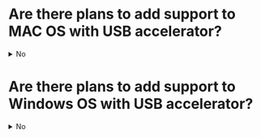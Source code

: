 # Are there plans to add support to MAC OS with USB accelerator?
<details>
 <summary>No</summary> 
We have no plans to add support to MAC OS. 

If your project does not depends on gstramer pipleline please check this [link](https://github.com/google-coral/project-bodypix/issues/22#issuecomment-933920712) to get the posenet_decoder.dylib and make the code changes accordingly to make it work with MAC OS. 
 
 We would update this query if we are working on adding support to MAC OS.
 
</details>

# Are there plans to add support to Windows OS with USB accelerator?
<details>
<summary>No</summary> 
No, we don't have any plans to add support to Windows. We would update this query if we are working on adding support to Windows.
</details>

